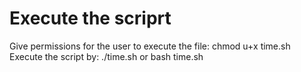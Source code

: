 # Execute the scriprt
Give permissions for the user to execute the file: chmod u+x time.sh
<br/>
Execute the script by: ./time.sh or bash time.sh

